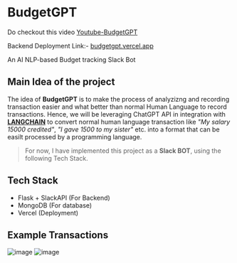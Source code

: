 # BudgetGPT

Do checkout this video [Youtube-BudgetGPT](https://youtu.be/b1sAs3SIaGY)

Backend Deployment Link:- [budgetgpt.vercel.app](https://budgetgpt.vercel.app/)

An AI NLP-based Budget tracking Slack Bot

## Main Idea of the project

The idea of **BudgetGPT** is to make the process of analyzizng and recording transaction easier and what better than normal Human Language to record transactions. Hence, we will be leveraging ChatGPT API in integration with [**LANGCHAIN**](https://www.langchain.com/) to convert normal human language transaction like *"My salary 15000 credited"*, *"I gave 1500 to my sister"* etc. into a format that can be easilt processed by a programming language.

> For now, I have implemented this project as a **Slack BOT**, using the following Tech Stack.

## Tech Stack 

- Flask + SlackAPI (For Backend)
- MongoDB (For database)
- Vercel (Deployment)

## Example Transactions

![image](https://github.com/MBSA-INFINITY/BudgetGPT---HackGPT/assets/85332648/4423a2e0-3ee6-4a0b-90bf-6e5ca7771944)
![image](https://github.com/MBSA-INFINITY/BudgetGPT---HackGPT/assets/85332648/7aa34946-3390-4a99-82ac-1b56ff9ec5a3)

